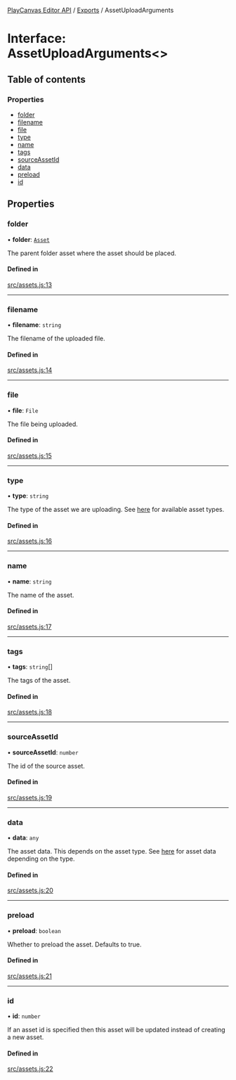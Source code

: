 [PlayCanvas Editor API](../README.md) / [Exports](../modules.md) / AssetUploadArguments

# Interface: AssetUploadArguments<\>

## Table of contents

### Properties

- [folder](AssetUploadArguments.md#folder)
- [filename](AssetUploadArguments.md#filename)
- [file](AssetUploadArguments.md#file)
- [type](AssetUploadArguments.md#type)
- [name](AssetUploadArguments.md#name)
- [tags](AssetUploadArguments.md#tags)
- [sourceAssetId](AssetUploadArguments.md#sourceassetid)
- [data](AssetUploadArguments.md#data)
- [preload](AssetUploadArguments.md#preload)
- [id](AssetUploadArguments.md#id)

## Properties

### folder

• **folder**: [`Asset`](../classes/Asset.md)

The parent folder asset where the asset should be placed.

#### Defined in

[src/assets.js:13](https://github.com/playcanvas/editor-api/blob/b27c301/src/assets.js#L13)

___

### filename

• **filename**: `string`

The filename of the uploaded file.

#### Defined in

[src/assets.js:14](https://github.com/playcanvas/editor-api/blob/b27c301/src/assets.js#L14)

___

### file

• **file**: `File`

The file being uploaded.

#### Defined in

[src/assets.js:15](https://github.com/playcanvas/editor-api/blob/b27c301/src/assets.js#L15)

___

### type

• **type**: `string`

The type of the asset we are uploading. See [here](AssetProperties.md) for available asset types.

#### Defined in

[src/assets.js:16](https://github.com/playcanvas/editor-api/blob/b27c301/src/assets.js#L16)

___

### name

• **name**: `string`

The name of the asset.

#### Defined in

[src/assets.js:17](https://github.com/playcanvas/editor-api/blob/b27c301/src/assets.js#L17)

___

### tags

• **tags**: `string`[]

The tags of the asset.

#### Defined in

[src/assets.js:18](https://github.com/playcanvas/editor-api/blob/b27c301/src/assets.js#L18)

___

### sourceAssetId

• **sourceAssetId**: `number`

The id of the source asset.

#### Defined in

[src/assets.js:19](https://github.com/playcanvas/editor-api/blob/b27c301/src/assets.js#L19)

___

### data

• **data**: `any`

The asset data. This depends on the asset type. See [here](AssetProperties.md) for asset data depending on the type.

#### Defined in

[src/assets.js:20](https://github.com/playcanvas/editor-api/blob/b27c301/src/assets.js#L20)

___

### preload

• **preload**: `boolean`

Whether to preload the asset. Defaults to true.

#### Defined in

[src/assets.js:21](https://github.com/playcanvas/editor-api/blob/b27c301/src/assets.js#L21)

___

### id

• **id**: `number`

If an asset id is specified then this asset will be updated instead of creating a new asset.

#### Defined in

[src/assets.js:22](https://github.com/playcanvas/editor-api/blob/b27c301/src/assets.js#L22)
